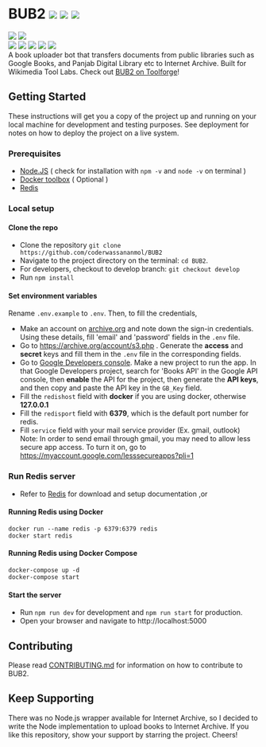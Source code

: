 # BUB2 ![](https://img.shields.io/github/forks/coderwassananmol/BUB2?style=social) ![](https://img.shields.io/github/stars/coderwassananmol/BUB2?style=social) ![](https://img.shields.io/github/watchers/coderwassananmol/BUB2?style=social) <br>
![](https://img.shields.io/github/repo-size/coderwassananmol/BUB) ![](https://img.shields.io/github/license/coderwassananmol/BUB2?color=red)<br>
![](https://img.shields.io/github/issues/coderwassananmol/BUB2?color=green) ![](https://img.shields.io/github/issues-pr/coderwassananmol/BUB2?color=green) ![](https://img.shields.io/github/downloads/coderwassananmol/BUB2/total)  ![](https://img.shields.io/github/last-commit/coderwassananmol/BUB2) ![](https://img.shields.io/github/contributors/coderwassananmol/BUB2)<br>
A book uploader bot that transfers documents from public libraries such as Google Books, and Panjab Digital Library etc to Internet Archive. Built for Wikimedia Tool Labs. Check out [BUB2 on Toolforge](https://bub2.toolforge.org)!


## Getting Started

These instructions will get you a copy of the project up and running on your local machine for development and testing purposes. See deployment for notes on how to deploy the project on a live system.

### Prerequisites

* [Node.JS](https://nodejs.org/en/download/) ( check for installation with ```npm -v``` and ```node -v``` on terminal )
* [Docker toolbox](https://docs.docker.com/toolbox/toolbox_install_windows/) ( Optional )
* [Redis](https://redis.io/)

### Local setup
#### Clone the repo

* Clone the repository `git clone https://github.com/coderwassananmol/BUB2`
* Navigate to the project directory on the terminal: `cd BUB2`.
* For developers, checkout to develop branch: `git checkout develop`
* Run `npm install`
#### Set environment variables
Rename `.env.example` to `.env`. Then, to fill the credentials,
  * Make an account on [archive.org](https://archive.org) and note down the sign-in credentials. Using these details, fill 'email' and 'password' fields in the `.env` file.
  * Go to https://archive.org/account/s3.php . Generate the **access** and **secret** keys and fill 
     them in the `.env` file in the corresponding fields.
  * Go to [Google Developers console](https://console.developers.google.com/getting-started). Make a new project to run the app. In that Google Developers project, search for 'Books API' in the Google API console, then **enable** the API for the project, then generate the **API keys**, and then copy and paste the API key in the `GB_Key` field.
  * Fill the `redishost` field with **docker**  if you are using docker, otherwise **127.0.0.1**
  * Fill the `redisport` field with **6379**, which is the default port number for redis.
  * Fill `service` field with your mail service provider (Ex. gmail, outlook)
Note: In order to send email through gmail, you may need to allow less secure app access. To turn it on, go to https://myaccount.google.com/lesssecureapps?pli=1

### Run Redis server
 * Refer to [Redis](https://redis.io/download) for download and setup documentation ,or

#### Running Redis using Docker
```
docker run --name redis -p 6379:6379 redis
docker start redis
```

#### Running Redis using Docker Compose
```
docker-compose up -d
docker-compose start
```
#### Start the server

* Run `npm run dev` for development and `npm run start` for production.
* Open your browser and navigate to http://localhost:5000

## Contributing

Please read [CONTRIBUTING.md](https://github.com/coderwassananmol/BUB2/blob/develop/CONTRIBUTING.md) for information on how to contribute to BUB2.
## Keep Supporting
There was no Node.js wrapper available for Internet Archive, so I decided to write the Node implementation to upload books to Internet Archive. If you like this repository, show your support by starring the project. Cheers!

